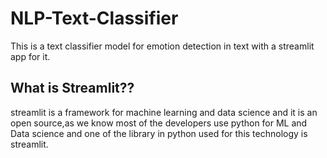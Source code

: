 # NLP-Text-Classifier

This is a text classifier model for emotion detection in text with a streamlit app for it.

## What is Streamlit??

streamlit is a framework for machine learning and data science and it is an open source,as we know most of the developers use python for ML and Data science and one of the library in python used for this technology is streamlit.

